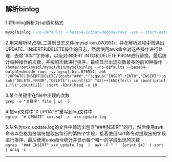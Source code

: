 ## 解析binlog

1.将binlog解析为sql语句格式  

```sql
mysqlbinlog --no-defaults --base64-output=decode-rows -vvv --start-datetime="2023-04-28 16:30:00" --stop-datetime="2023-04-28 17:30:00" /mysql/log/mysql-bin.028706 > /mysql/backup/binlog_0515.sql
```

2.用来解析MySQL二进制日志文件(mysql-bin.070951)，并在解析过程中筛选出UPDATE、INSERT和DELETE操作的日志，然后使用awk命令对这些操作进行处理，去除"###"字符串，以及对INSERT INTO和DELETE FROM进行替换，最后统计每种操作的次数，并按照次数进行排序，最终显示出现次数最多的前10种操作  
```/home/root/mysql/mysql/bin/mysqlbinlog --no-defaults --base64-output=decode-rows -vv mysql-bin.070951| awk '/UPDATE|INSERT|DELETE/{gsub("###","");gsub("INSERT.*INTO","INSERT");gsub("DELETE.*FROM","DELETE");count[$1" "$2]++}END{for(i in count)print i,"\t",count[i]}' |sort -k3nr|head -n 10```

3.某个关键字在file中出现的次数  
```grep -o "关键字" file | wc -l```

4.把sql文件中“# UPDATE”重写到log文件中  
```egrep  "# UPDATE" xxx.sql  >  xxx_update.log```


5.从名为xxx_update.log的文件中筛选出包含"###INSERT"的行，然后使用awk命令以空格为分隔符提取出每行的第四个字段，接着使用sort命令对提取出的字段进行排序，最后使用uniq命令统计并显示每个唯一的字段出现的次数  
```egrep  "### INSERT" xxx_update.log  |  awk -F " " '{print $4}' | sort | uniq -c```


---
